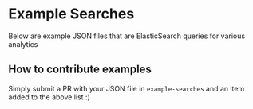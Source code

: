 # Example Searches

 Below are example JSON files that are ElasticSearch queries for various analytics
 
 
## How to contribute examples

Simply submit a PR with your JSON file in `example-searches` and an item added to the above list :)
